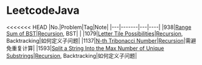 # LeetcodeJava
<<<<<<< HEAD
|No.|Problem|Tag|Note|
|---|-------|---|----|
|938|[Range Sum of BST](https://leetcode.com/problems/range-sum-of-bst/)|[Recursion](https://github.com/xqqbbx/LeetcodeJava/tree/master/recursion), BST| |
|1079|[Letter Tile Possibilities](https://leetcode.com/problems/letter-tile-possibilities/)|[Recursion](https://github.com/xqqbbx/LeetcodeJava/tree/master/recursion), Backtracking|如何定义子问题|
|1137|[N-th Tribonacci Number](https://leetcode.com/problems/n-th-tribonacci-number/)|[Recursion](https://github.com/xqqbbx/LeetcodeJava/tree/master/recursion)|需避免重复计算|
|1593|[Split a String Into the Max Number of Unique Substrings](https://leetcode.com/problems/split-a-string-into-the-max-number-of-unique-substrings/)|[Recursion](https://github.com/xqqbbx/LeetcodeJava/tree/master/recursion), Backtracking|如何定义子问题|
